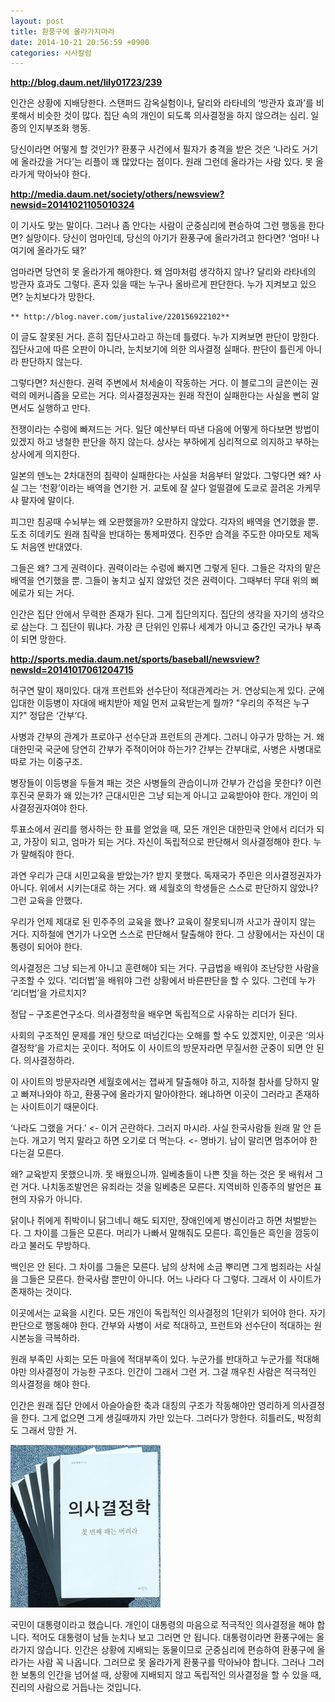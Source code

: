 ```yaml
---
layout: post
title: 환풍구에 올라가지마라
date: 2014-10-21 20:56:59 +0900
categories: 시사칼럼
---
```

**http://blog.daum.net/lily01723/239** 

  


인간은 상황에 지배당한다. 스탠퍼드 감옥실험이나, 달리와 라타네의 ‘방관자 효과’를 비롯해서 비슷한 것이 많다. 집단 속의 개인이 되도록 의사결정을 하지 않으려는 심리. 일종의 인지부조화 행동. 

  


당신이라면 어떻게 할 것인가? 환풍구 사건에서 필자가 충격을 받은 것은 ‘나라도 거기에 올라갔을 거다’는 리플이 꽤 많았다는 점이다. 원래 그런데 올라가는 사람 있다. 못 올라가게 막아놔야 한다. 

  


**http://media.daum.net/society/others/newsview?newsid=20141021105010324** 

  


이 기사도 맞는 말이다. 그러나 좀 안다는 사람이 군중심리에 편승하여 그런 행동을 한다면? 실망이다. 당신이 엄마인데, 당신의 아기가 환풍구에 올라가려고 한다면? ‘엄마! 나 여기에 올라가도 돼?’ 

  


엄마라면 당연히 못 올라가게 해야한다. 왜 엄마처럼 생각하지 않나? 달리와 라타네의 방관자 효과도 그렇다. 혼자 있을 때는 누구나 올바르게 판단한다. 누가 지켜보고 있으면? 눈치보다가 망한다. 

  


 
    ** http://blog.naver.com/justalive/220156922102** 

  


이 글도 잘못된 거다. 흔히 집단사고라고 하는데 틀렸다. 누가 지켜보면 판단이 망한다. 집단사고에 따른 오판이 아니라, 눈치보기에 의한 의사결정 실패다. 판단이 틀린게 아니라 판단하지 않는다. 

  


그렇다면? 처신한다. 권력 주변에서 처세술이 작동하는 거다. 이 블로그의 글쓴이는 권력의 메커니즘을 모르는 거다. 의사결정권자는 원래 작전이 실패한다는 사실을 뻔히 알면서도 실행하고 만다. 

  


전쟁이라는 수렁에 빠져드는 거다. 일단 예산부터 따낸 다음에 어떻게 하다보면 방법이 있겠지 하고 냉철한 판단을 하지 않는다. 상사는 부하에게 심리적으로 의지하고 부하는 상사에게 의지한다. 

  


일본의 덴노는 2차대전의 침략이 실패한다는 사실을 처음부터 알았다. 그렇다면 왜? 사실 그는 ‘천황’이라는 배역을 연기한 거. 교토에 잘 살다 얼떨결에 도쿄로 끌려온 가케무샤 팔자에 말이다. 

  


피그만 침공때 수뇌부는 왜 오판했을까? 오판하지 않았다. 각자의 배역을 연기했을 뿐. 도조 히데키도 원래 침략을 반대하는 통제파였다. 진주만 습격을 주도한 야마모토 제독도 처음엔 반대였다. 

  


그들은 왜? 그게 권력이다. 권력이라는 수렁에 빠지면 그렇게 된다. 그들은 각자의 맡은 배역을 연기했을 뿐. 그들이 놓치고 싶지 않았던 것은 권력이다. 그때부터 무대 위의 삐에로가 되는 거다. 

  


인간은 집단 안에서 무력한 존재가 된다. 그게 집단의지다. 집단의 생각을 자기의 생각으로 삼는다. 그 집단이 뭐냐다. 가장 큰 단위인 인류나 세계가 아니고 중간인 국가나 부족이 되면 망한다. 

  


**http://sports.media.daum.net/sports/baseball/newsview?newsId=20141017061204715** 

  


허구연 말이 재미있다. 대개 프런트와 선수단이 적대관계라는 거. 연상되는게 있다. 군에 입대한 이등병이 자대에 배치받아 제일 먼저 교육받는게 뭘까? "우리의 주적은 누구지?" 정답은 ‘간부’다. 

  


사병과 간부의 관계가 프로야구 선수단과 프런트의 관계다. 그러니 야구가 망하는 거. 왜 대한민국 국군에 당연히 간부가 주적이어야 하는가? 간부는 간부대로, 사병은 사병대로 따로 가는 이중구조. 

  


병장들이 이등병을 두들겨 패는 것은 사병들의 관습이니까 간부가 간섭을 못한다? 이런 후진국 문화가 왜 있는가? 근대시민은 그냥 되는게 아니고 교육받아야 한다. 개인이 의사결정권자여야 한다. 

  


투표소에서 권리를 행사하는 한 표를 얻었을 때, 모든 개인은 대한민국 안에서 리더가 되고, 가장이 되고, 엄마가 되는 거다. 자신이 독립적으로 판단해서 의사결정해야 한다. 누가 말해줘야 한다. 

  


과연 우리가 근대 시민교육을 받았는가? 받지 못했다. 독재국가 주민은 의사결정권자가 아니다. 위에서 시키는대로 하는 거다. 왜 세월호의 학생들은 스스로 판단하지 않았나? 그런 교육을 안했다. 

  


우리가 언제 제대로 된 민주주의 교육을 했나? 교육이 잘못되니까 사고가 끊이지 않는 거다. 지하철에 연기가 나오면 스스로 판단해서 탈출해야 한다. 그 상황에서는 자신이 대통령이 되어야 한다. 

  


의사결정은 그냥 되는게 아니고 훈련해야 되는 거다. 구급법을 배워야 조난당한 사람을 구조할 수 있다. ‘리더법’을 배워야 그런 상황에서 바른판단을 할 수 있다. 그런데 누가 ‘리더법’을 가르치지? 

  


정답 – 구조론연구소다. 의사결정학을 배우면 독립적으로 사유하는 리더가 된다. 

  


사회의 구조적인 문제를 개인 탓으로 떠넘긴다는 오해를 할 수도 있겠지만, 이곳은 ‘의사결정학’을 가르치는 곳이다. 적어도 이 사이트의 방문자라면 무질서한 군중이 되면 안 된다. 의사결정하라. 

  


이 사이트의 방문자라면 세월호에서는 잽싸게 탈출해야 하고, 지하철 참사를 당하지 말고 빠져나와야 하고, 환풍구에 올라가지 말아야한다. 왜냐하면 이곳이 그러라고 존재하는 사이트이기 때문이다. 

  


‘나라도 그랬을 거다.’ <- 이거 곤란하다. 그러지 마시라. 사실 한국사람들 원래 말 안 듣는다. 개고기 먹지 말라고 하면 오기로 더 먹는다. <- 명바기. 남이 말리면 멈추어야 한다는걸 모른다. 

  


왜? 교육받지 못했으니까. 못 배웠으니까. 일베충들이 나쁜 짓을 하는 것은 못 배워서 그런 거다. 나치동조발언은 유죄라는 것을 일베충은 모른다. 지역비하 인종주의 발언은 표현의 자유가 아니다. 

  


닭이나 쥐에게 쥐박이니 닭그네니 해도 되지만, 장애인에게 병신이라고 하면 처벌받는다. 그 차이를 그들은 모른다. 머리가 나빠서 말해줘도 모른다. 흑인들은 흑인을 깜둥이라고 불러도 무방하다. 

  


백인은 안 된다. 그 차이를 그들은 모른다. 남의 상처에 소금 뿌리면 그게 범죄라는 사실을 그들은 모른다. 한국사람 뿐만이 아니다. 어느 나라다 다 그렇다. 그래서 이 사이트가 존재하는 것이다. 

  


이곳에서는 교육을 시킨다. 모든 개인이 독립적인 의사결정의 1단위가 되어야 한다. 자기 판단으로 행동해야 한다. 간부와 사병이 서로 적대하고, 프런트와 선수단이 적대하는 원시본능을 극복하라.

  


원래 부족민 사회는 모든 마을에 적대부족이 있다. 누군가를 반대하고 누군가를 적대해야만 의사결정이 가능한 구조다. 인간이 그래서 그런 거. 그걸 깨우친 사람은 적극적인 의사결정을 해야 한다. 

  


인간은 원래 집단 안에서 아슬아슬한 축과 대칭의 구조가 작동해야만 영리하게 의사결정을 한다. 그게 없으면 그게 생길때까지 가만 있는다. 그러다가 망한다. 히틀러도, 박정희도 그래서 망한 거.

  


  



<img src="files/attach/images/199/564/529/199.JPG" alt="199.JPG" width="240" height="260" /> 

  


국민이 대통령이라고 했습니다. 개인이 대통령의 마음으로 적극적인 의사결정을 해야 합니다. 적어도 대통령이 남들 눈치나 보고 그러면 안 됩니다. 대통령이라면 환풍구에는 올라가지 않습니다. 인간은 상황에 지배되는 동물이므로 군중심리에 편승하여 환풍구에 올라가는 사람 꼭 나옵니다. 그러므로 못 올라가게 환풍구를 막아놔야 합니다. 그러나 그러한 보통의 인간을 넘어설 때, 상황에 지배되지 않고 독립적인 의사결정을 할 수 있을 때, 진리의 사람으로 거듭나는 것입니다.